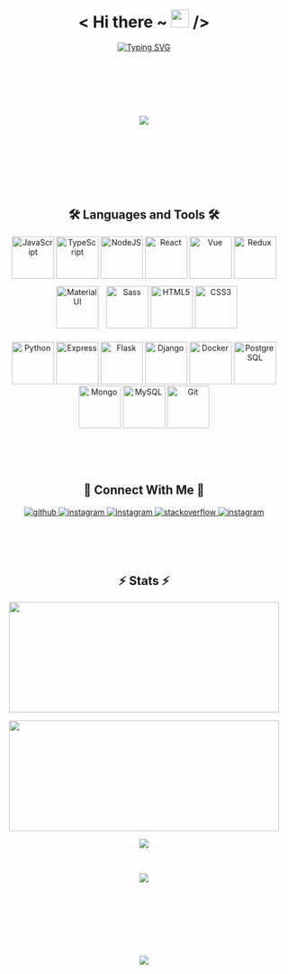 <h1 align="center"> 
    < Hi there ~ <img src="https://user-images.githubusercontent.com/1303154/88677602-1635ba80-d120-11ea-84d8-d263ba5fc3c0.gif" width="32px" alt=""> /> 
</h1>


<p align="center" >
    <a href="https://github.com/ElishaFlacon/">
        <img src="https://readme-typing-svg.herokuapp.com?font=MonoSpace&size=32&duration=2500&pause=3000&color=ff79c6&background=FF050500&center=true&vCenter=true&width=600&height=70&lines=Hi,+I'm+Elisey!;Frontend+Developer;Also+I+can+Backend+:);Maybe+I'm+Fullstack+🤔;" alt="Typing SVG" />
    </a>
</p>



<br/>
<br/>
<br/>
<br/>
<br/>



<p align="center">
    <a href="https://eelisey.ru/">
        <img  src="https://github-production-user-asset-6210df.s3.amazonaws.com/83610362/251165138-23cf1c45-50b4-4889-a874-54df7e7c7171.png"/>
    </a>
</p>



<br/>
<br/>
<br/>
<br/>
<br/>
<br/>
   


<h2 align="center">
🛠️ Languages and Tools 🛠️
</h2>
    
<p align="center">
<a href="https://developer.mozilla.org/en-US/docs/Web/JavaScript" target="_blank" rel="noreferrer"><img src="https://raw.githubusercontent.com/danielcranney/readme-generator/main/public/icons/skills/javascript-colored.svg" width="75" height="75" alt="JavaScript" /></a>
<a href="https://www.typescriptlang.org/" target="_blank" rel="noreferrer"><img src="https://raw.githubusercontent.com/danielcranney/readme-generator/main/public/icons/skills/typescript-colored.svg" width="75" height="75" alt="TypeScript" /></a>
<a href="https://nodejs.org/en/" target="_blank" rel="noreferrer"><img src="https://raw.githubusercontent.com/danielcranney/readme-generator/main/public/icons/skills/nodejs-colored.svg" width="75" height="75" alt="NodeJS" /></a>
<a href="https://reactjs.org/" target="_blank" rel="noreferrer"><img src="https://raw.githubusercontent.com/danielcranney/readme-generator/main/public/icons/skills/react-colored.svg" width="75" height="75" alt="React" /></a>
<a href="https://vuejs.org/" target="_blank" rel="noreferrer"><img src="https://raw.githubusercontent.com/danielcranney/readme-generator/main/public/icons/skills/vuejs-colored.svg" width="75" height="75" alt="Vue" /></a>
<a href="https://redux.js.org/" target="_blank" rel="noreferrer"><img src="https://raw.githubusercontent.com/danielcranney/readme-generator/main/public/icons/skills/redux-colored.svg" width="75" height="75" alt="Redux" /></a>
<a href="https://mui.com/" target="_blank"><img style="margin: 10px" src="https://profilinator.rishav.dev/skills-assets/mui.png" alt="Material UI" height="75" /></a>
<a href="https://sass-lang.com/" target="_blank" rel="noreferrer"><img src="https://raw.githubusercontent.com/danielcranney/readme-generator/main/public/icons/skills/sass-colored.svg" width="75" height="75" alt="Sass" /></a>
<a href="https://developer.mozilla.org/en-US/docs/Glossary/HTML5" target="_blank" rel="noreferrer"><img src="https://raw.githubusercontent.com/danielcranney/readme-generator/main/public/icons/skills/html5-colored.svg" width="75" height="75" alt="HTML5" /></a>
<a href="https://www.w3.org/TR/CSS/#css" target="_blank" rel="noreferrer"><img src="https://raw.githubusercontent.com/danielcranney/readme-generator/main/public/icons/skills/css3-colored.svg" width="75" height="75" alt="CSS3" /></a>
</p>

<p align="center">
<a href="https://www.python.org/" target="_blank" rel="noreferrer"><img src="https://raw.githubusercontent.com/danielcranney/readme-generator/main/public/icons/skills/python-colored.svg" width="75" height="75" alt="Python" /></a>
<a href="https://expressjs.com/" target="_blank" rel="noreferrer"><img src="https://raw.githubusercontent.com/danielcranney/readme-generator/main/public/icons/skills/express.svg" width="75" height="75" alt="Express" /></a>
<a href="https://flask.palletsprojects.com/en/2.0.x/" target="_blank" rel="noreferrer"><img src="https://raw.githubusercontent.com/danielcranney/readme-generator/main/public/icons/skills/flask.svg" width="75" height="75" alt="Flask" /></a>
<a href="https://git-scm.com/" target="_blank" rel="noreferrer"><img src="https://raw.githubusercontent.com/danielcranney/readme-generator/main/public/icons/skills/django.svg" width="75" height="75" alt="Django" /></a>
<a href="https://www.docker.com/ " target="_blank" rel="noreferrer"><img src="https://raw.githubusercontent.com/danielcranney/readme-generator/main/public/icons/skills/docker-colored.svg" width="75" height="75" alt="Docker" /></a>
<a href="https://www.postgresql.org/" target="_blank" rel="noreferrer"><img src="https://raw.githubusercontent.com/danielcranney/readme-generator/main/public/icons/skills/postgresql-colored.svg" width="75" height="75" alt="PostgreSQL" /></a>
<a href="https://www.mongodb.com/" target="_blank" rel="noreferrer"><img src="https://raw.githubusercontent.com/danielcranney/readme-generator/main/public/icons/skills/mongodb-colored.svg" width="75" height="75" alt="Mongo" /></a>
<a href="https://www.mysql.com/" target="_blank" rel="noreferrer"><img src="https://raw.githubusercontent.com/danielcranney/readme-generator/main/public/icons/skills/mysql-colored.svg" width="75" height="75" alt="MySQL" /></a>
<a href="https://git-scm.com/ " target="_blank" rel="noreferrer"><img src="https://raw.githubusercontent.com/danielcranney/readme-generator/main/public/icons/skills/git-colored.svg" width="75" height="75" alt="Git" /></a>
</p>


<br/>
<br/>
<br/>



<h2 align="center">
🔗 Connect With  Me 🔗
</h2>

<p align="center">
<a href="https://github.com/ElishaFlacon" target="_blank">
<img src=https://img.shields.io/badge/github-%23191622.svg?&style=for-the-badge&logo=github&logoColor=ff79c6 alt=github style="margin-bottom: 5px;" />
</a>
<a href="https://t.me/elishaflacon" target="_blank">
<img src=https://img.shields.io/badge/telegram-%23191622.svg?&style=for-the-badge&logo=telegram&logoColor=ff79c6 alt=instagram style="margin-bottom: 5px;" />
</a>
<a href="mailto:elishaflacon@gmail.com" target="_blank">
<img src=https://img.shields.io/badge/gmail-%23191622.svg?&style=for-the-badge&logo=gmail&logoColor=ff79c6 alt=instagram style="margin-bottom: 5px;" />
</a>
<a href="https://stackoverflow.com/users/21644486" target="_blank">
<img src=https://img.shields.io/badge/stackoverflow-%23191622.svg?&style=for-the-badge&logo=stackoverflow&logoColor=ff79c6 alt=stackoverflow style="margin-bottom: 5px;" />
</a> 
<a href="https://www.codewars.com/users/ElishaFlacon" target="_blank">
<img src=https://img.shields.io/badge/codewars-%23191622.svg?&style=for-the-badge&logo=codewars&logoColor=ff79c6 alt=instagram style="margin-bottom: 5px;" />
</a>
</p>
    


<br/>
<br/>
<br/>

    

<h2 align="center">
⚡ Stats ⚡
</h2>

<p align="center">
    
<p align="center"> <img src="https://github-readme-stats.vercel.app/api?username=elishaflacon&show_icons=true&theme=omni&hide_border=true" width="480" height="196" /></p>
<p align="center"><img src="https://github-readme-stats.vercel.app/api/top-langs/?username=elishaflacon&hide_border=true&layout=compact&theme=omni" width="480" height="196" /></p>
<p align="center"><img src="https://www.codewars.com/users/ElishaFlacon/badges/large" align="center" /></p>
<br/>
<p align="center"><img src="https://komarev.com/ghpvc/?username=elishaflacon&&style=flat-square" align="center" /></p>

</p>



<br/>
<br/>
<br/>
<br/>
<br/>
<br/>



<p align="center">
  <img src="https://capsule-render.vercel.app/api?type=waving&color=d179b8&height=64&section=footer"/>
</p>
